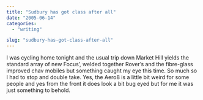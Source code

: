 ```yaml
---
title: "Sudbury has got class after all"
date: "2005-06-14"
categories:
  - "writing"

slug: "sudbury-has-got-class-after-all"
---
```


<!-- [![](/images/19351255_94f7f0bf8a_m.jpg)](https://www.flickr.com/photos/funkylarma/19351255/ "Morgan Aero8") -->

I was cycling home tonight and the usual trip down Market Hill yields the standard array of new Focus’, welded together Rover’s and the fibre-glass improved chav mobiles but something caught my eye this time. So much so I had to stop and double take.
Yes, the Aero8 is a little bit weird for some people and yes from the front it does look a bit bug eyed but for me it was just something to behold.

